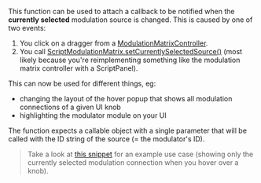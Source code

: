 This function can be used to attach a callback to be notified when the **currently selected** modulation source is changed. This is caused by one of two events:

1. You click on a dragger from a [ModulationMatrixController](/ui-components/floating-tiles/plugin/modulationmatrixcontroller).
2. You call [ScriptModulationMatrix.setCurrentlySelectedSource()](/scripting/scripting-api/scriptmodulationmatrix#setcurrentlyselectedsource) (most likely because you're reimplementing something like the modulation matrix controller with a ScriptPanel).

This can now be used for different things, eg:

- changing the layout of the hover popup that shows all modulation connections of a given UI knob
- highlighting the modulator module on your UI

The function expects a callable object with a single parameter that will be called with the ID string of the source (= the modulator's ID).

> Take a look at [this snippet](/tutorials/ui#exclusive-matrix-modulation-source) for an example use case (showing only the currently selected modulation connection when you hover over a knob).